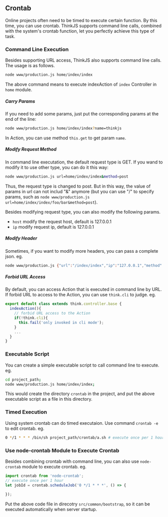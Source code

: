 ## Crontab

Online projects often need to be timed to execute certain function. By this time, you can use crontab. ThinkJS supports command line calls, combined with the system's crontab function, let you perfectly achieve this type of task.


### Command Line Execution

Besides supporting URL access, ThinkJS also supports command line calls. The usage is as follows.

```sh
node www/production.js home/index/index
```

The above command means to execute indexAction of `index` Controller in `home` module.

##### Carry Params

If you need to add some params, just put the corresponding params at the end of the line:

```sh
node www/production.js home/index/index?name=thinkjs
```

In Action, you can use method `this.get` to get param `name`.

##### Modify Request Method

In command line executation, the default request type is GET. If you wand to modify it to use other type, you can do it this way:

```sh
node www/production.js url=home/index/index&method=post
```

Thus, the request type is changed to post. But in this way, the value of params in url can not includ "&" anymore (but you can use "/" to specify params, such as `node www/production.js url=home/index/index/foo/bar&method=post`).

Besides modifying request type, you can also modify the following params.

* `host` modify the request host, default is 127.0.0.1
* `ip` modify request ip, default is 127.0.0.1

##### Modify Header

Sometimes, if you want to modify more headers, you can pass a complete json. eg.

```sh
node www/production.js {"url":"/index/index","ip":"127.0.0.1","method":"POST","headers":{"xxx":"yyyy"}}
```

##### Forbid URL Access

By default, you can access Action that is executed in command line by URL. If forbid URL to access to the Action, you can use `think.cli` to judge. eg.

```js
export default class extends think.controller.base {
  indexAction(){
    // forbid URL access to the Action
    if(!think.cli){
      this.fail('only invoked in cli mode');
    }
    ...
  }
}
```

### Executable Script

You can create a simple executable script to call command line to execute. eg.

```sh
cd project_path; 
node www/production.js home/index/index;
```

This would create the directory `crontab` in the project, and put the above executable script as a file in this directory.

### Timed Execution

Using system crontab can do timed executaion. Use command `crontab -e` to edit crontab. eg.

```sh
0 */1 * * * /bin/sh project_path/crontab/a.sh # execute once per 1 hour
```

### Use node-crontab Module to Execute Crontab

Besides combining crontab with command line, you can also use `node-crontab` module to execute crontab. eg.

```js
import crontab from 'node-crontab';
// execute once per 1 hour
let jobId = crontab.scheduleJob('0 */1 * * *', () => {
  
});
```

Put the above code file in direcotry `src/common/bootstrap`, so it can be executed automatically when server startup.
